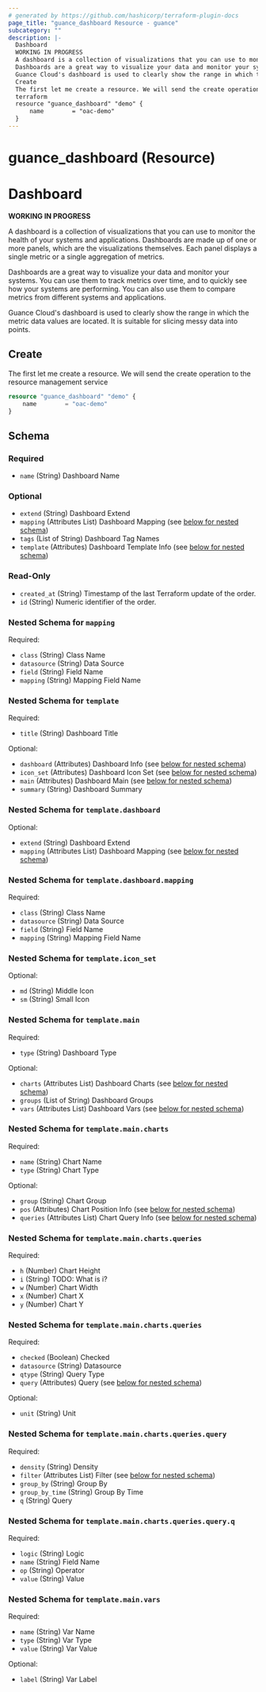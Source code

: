 ```yaml
---
# generated by https://github.com/hashicorp/terraform-plugin-docs
page_title: "guance_dashboard Resource - guance"
subcategory: ""
description: |-
  Dashboard
  WORKING IN PROGRESS
  A dashboard is a collection of visualizations that you can use to monitor the health of your systems and applications. Dashboards are made up of one or more panels, which are the visualizations themselves. Each panel displays a single metric or a single aggregation of metrics.
  Dashboards are a great way to visualize your data and monitor your systems. You can use them to track metrics over time, and to quickly see how your systems are performing. You can also use them to compare metrics from different systems and applications.
  Guance Cloud's dashboard is used to clearly show the range in which the metric data values are located. It is suitable for slicing messy data into points.
  Create
  The first let me create a resource. We will send the create operation to the resource management service
  terraform
  resource "guance_dashboard" "demo" {
      name        = "oac-demo"
  }
---
```


# guance_dashboard (Resource)

# Dashboard

**WORKING IN PROGRESS**

A dashboard is a collection of visualizations that you can use to monitor the health of your systems and applications. Dashboards are made up of one or more panels, which are the visualizations themselves. Each panel displays a single metric or a single aggregation of metrics.

Dashboards are a great way to visualize your data and monitor your systems. You can use them to track metrics over time, and to quickly see how your systems are performing. You can also use them to compare metrics from different systems and applications.

Guance Cloud's dashboard is used to clearly show the range in which the metric data values are located. It is suitable for slicing messy data into points.

## Create

The first let me create a resource. We will send the create operation to the resource management service

```terraform
resource "guance_dashboard" "demo" {
	name        = "oac-demo"
}
```



<!-- schema generated by tfplugindocs -->
## Schema

### Required

- `name` (String) Dashboard Name

### Optional

- `extend` (String) Dashboard Extend
- `mapping` (Attributes List) Dashboard Mapping (see [below for nested schema](#nestedatt--mapping))
- `tags` (List of String) Dashboard Tag Names
- `template` (Attributes) Dashboard Template Info (see [below for nested schema](#nestedatt--template))

### Read-Only

- `created_at` (String) Timestamp of the last Terraform update of the order.
- `id` (String) Numeric identifier of the order.

<a id="nestedatt--mapping"></a>
### Nested Schema for `mapping`

Required:

- `class` (String) Class Name
- `datasource` (String) Data Source
- `field` (String) Field Name
- `mapping` (String) Mapping Field Name


<a id="nestedatt--template"></a>
### Nested Schema for `template`

Required:

- `title` (String) Dashboard Title

Optional:

- `dashboard` (Attributes) Dashboard Info (see [below for nested schema](#nestedatt--template--dashboard))
- `icon_set` (Attributes) Dashboard Icon Set (see [below for nested schema](#nestedatt--template--icon_set))
- `main` (Attributes) Dashboard Main (see [below for nested schema](#nestedatt--template--main))
- `summary` (String) Dashboard Summary

<a id="nestedatt--template--dashboard"></a>
### Nested Schema for `template.dashboard`

Optional:

- `extend` (String) Dashboard Extend
- `mapping` (Attributes List) Dashboard Mapping (see [below for nested schema](#nestedatt--template--dashboard--mapping))

<a id="nestedatt--template--dashboard--mapping"></a>
### Nested Schema for `template.dashboard.mapping`

Required:

- `class` (String) Class Name
- `datasource` (String) Data Source
- `field` (String) Field Name
- `mapping` (String) Mapping Field Name



<a id="nestedatt--template--icon_set"></a>
### Nested Schema for `template.icon_set`

Optional:

- `md` (String) Middle Icon
- `sm` (String) Small Icon


<a id="nestedatt--template--main"></a>
### Nested Schema for `template.main`

Required:

- `type` (String) Dashboard Type

Optional:

- `charts` (Attributes List) Dashboard Charts (see [below for nested schema](#nestedatt--template--main--charts))
- `groups` (List of String) Dashboard Groups
- `vars` (Attributes List) Dashboard Vars (see [below for nested schema](#nestedatt--template--main--vars))

<a id="nestedatt--template--main--charts"></a>
### Nested Schema for `template.main.charts`

Required:

- `name` (String) Chart Name
- `type` (String) Chart Type

Optional:

- `group` (String) Chart Group
- `pos` (Attributes) Chart Position Info (see [below for nested schema](#nestedatt--template--main--charts--pos))
- `queries` (Attributes List) Chart Query Info (see [below for nested schema](#nestedatt--template--main--charts--queries))

<a id="nestedatt--template--main--charts--pos"></a>
### Nested Schema for `template.main.charts.queries`

Required:

- `h` (Number) Chart Height
- `i` (String) TODO: What is i?
- `w` (Number) Chart Width
- `x` (Number) Chart X
- `y` (Number) Chart Y


<a id="nestedatt--template--main--charts--queries"></a>
### Nested Schema for `template.main.charts.queries`

Required:

- `checked` (Boolean) Checked
- `datasource` (String) Datasource
- `qtype` (String) Query Type
- `query` (Attributes) Query (see [below for nested schema](#nestedatt--template--main--charts--queries--query))

Optional:

- `unit` (String) Unit

<a id="nestedatt--template--main--charts--queries--query"></a>
### Nested Schema for `template.main.charts.queries.query`

Required:

- `density` (String) Density
- `filter` (Attributes List) Filter (see [below for nested schema](#nestedatt--template--main--charts--queries--query--filter))
- `group_by` (String) Group By
- `group_by_time` (String) Group By Time
- `q` (String) Query

<a id="nestedatt--template--main--charts--queries--query--filter"></a>
### Nested Schema for `template.main.charts.queries.query.q`

Required:

- `logic` (String) Logic
- `name` (String) Field Name
- `op` (String) Operator
- `value` (String) Value





<a id="nestedatt--template--main--vars"></a>
### Nested Schema for `template.main.vars`

Required:

- `name` (String) Var Name
- `type` (String) Var Type
- `value` (String) Var Value

Optional:

- `label` (String) Var Label


